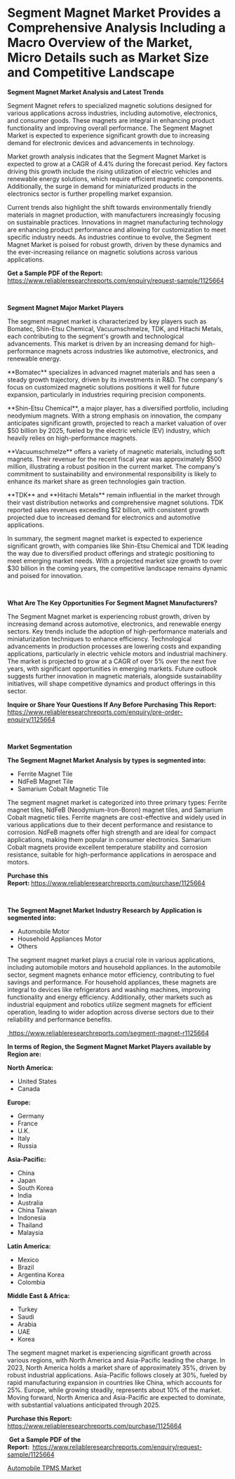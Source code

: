 <p><h1>Segment Magnet Market Provides a Comprehensive Analysis Including a Macro Overview of the Market, Micro Details such as Market Size and Competitive Landscape</h1></p><p><strong>Segment Magnet Market Analysis and Latest Trends</strong></p>
<p><p>Segment Magnet refers to specialized magnetic solutions designed for various applications across industries, including automotive, electronics, and consumer goods. These magnets are integral in enhancing product functionality and improving overall performance. The Segment Magnet Market is expected to experience significant growth due to increasing demand for electronic devices and advancements in technology.</p><p>Market growth analysis indicates that the Segment Magnet Market is expected to grow at a CAGR of 4.4% during the forecast period. Key factors driving this growth include the rising utilization of electric vehicles and renewable energy solutions, which require efficient magnetic components. Additionally, the surge in demand for miniaturized products in the electronics sector is further propelling market expansion.</p><p>Current trends also highlight the shift towards environmentally friendly materials in magnet production, with manufacturers increasingly focusing on sustainable practices. Innovations in magnet manufacturing technology are enhancing product performance and allowing for customization to meet specific industry needs. As industries continue to evolve, the Segment Magnet Market is poised for robust growth, driven by these dynamics and the ever-increasing reliance on magnetic solutions across various applications.</p></p>
<p><strong>Get a Sample PDF of the Report:&nbsp;</strong> <a href="https://www.reliableresearchreports.com/enquiry/request-sample/1125664?utm_campaign=2788&utm_medium=2&utm_source=Github&utm_content=ia&utm_term=31032025&utm_id=segment-magnet">https://www.reliableresearchreports.com/enquiry/request-sample/1125664</a></p>
<p>&nbsp;</p>
<p><strong>Segment Magnet Major Market Players</strong></p>
<p><p>The segment magnet market is characterized by key players such as Bomatec, Shin-Etsu Chemical, Vacuumschmelze, TDK, and Hitachi Metals, each contributing to the segment's growth and technological advancements. This market is driven by an increasing demand for high-performance magnets across industries like automotive, electronics, and renewable energy.</p><p>**Bomatec** specializes in advanced magnet materials and has seen a steady growth trajectory, driven by its investments in R&D. The company's focus on customized magnetic solutions positions it well for future expansion, particularly in industries requiring precision components. </p><p>**Shin-Etsu Chemical**, a major player, has a diversified portfolio, including neodymium magnets. With a strong emphasis on innovation, the company anticipates significant growth, projected to reach a market valuation of over $50 billion by 2025, fueled by the electric vehicle (EV) industry, which heavily relies on high-performance magnets.</p><p>**Vacuumschmelze** offers a variety of magnetic materials, including soft magnets. Their revenue for the recent fiscal year was approximately $500 million, illustrating a robust position in the current market. The company's commitment to sustainability and environmental responsibility is likely to enhance its market share as green technologies gain traction.</p><p>**TDK** and **Hitachi Metals** remain influential in the market through their vast distribution networks and comprehensive magnet solutions. TDK reported sales revenues exceeding $12 billion, with consistent growth projected due to increased demand for electronics and automotive applications.</p><p>In summary, the segment magnet market is expected to experience significant growth, with companies like Shin-Etsu Chemical and TDK leading the way due to diversified product offerings and strategic positioning to meet emerging market needs. With a projected market size growth to over $30 billion in the coming years, the competitive landscape remains dynamic and poised for innovation.</p></p>
<p>&nbsp;</p>
<p><strong>What Are The Key Opportunities For Segment Magnet Manufacturers?</strong></p>
<p><p>The Segment Magnet market is experiencing robust growth, driven by increasing demand across automotive, electronics, and renewable energy sectors. Key trends include the adoption of high-performance materials and miniaturization techniques to enhance efficiency. Technological advancements in production processes are lowering costs and expanding applications, particularly in electric vehicle motors and industrial machinery. The market is projected to grow at a CAGR of over 5% over the next five years, with significant opportunities in emerging markets. Future outlook suggests further innovation in magnetic materials, alongside sustainability initiatives, will shape competitive dynamics and product offerings in this sector.</p></p>
<p><strong>Inquire or Share Your Questions If Any Before Purchasing This Report:</strong> <a href="https://www.reliableresearchreports.com/enquiry/pre-order-enquiry/1125664?utm_campaign=2788&utm_medium=2&utm_source=Github&utm_content=ia&utm_term=31032025&utm_id=segment-magnet">https://www.reliableresearchreports.com/enquiry/pre-order-enquiry/1125664</a></p>
<p>&nbsp;</p>
<p><strong>Market Segmentation</strong></p>
<p><strong>The Segment Magnet Market Analysis by types is segmented into:</strong></p>
<p><ul><li>Ferrite Magnet Tile</li><li>NdFeB Magnet Tile</li><li>Samarium Cobalt Magnetic Tile</li></ul></p>
<p><p>The segment magnet market is categorized into three primary types: Ferrite magnet tiles, NdFeB (Neodymium-Iron-Boron) magnet tiles, and Samarium Cobalt magnetic tiles. Ferrite magnets are cost-effective and widely used in various applications due to their decent performance and resistance to corrosion. NdFeB magnets offer high strength and are ideal for compact applications, making them popular in consumer electronics. Samarium Cobalt magnets provide excellent temperature stability and corrosion resistance, suitable for high-performance applications in aerospace and motors.</p></p>
<p><strong>Purchase this Report:&nbsp;</strong><a href="https://www.reliableresearchreports.com/purchase/1125664?utm_campaign=2788&utm_medium=2&utm_source=Github&utm_content=ia&utm_term=31032025&utm_id=segment-magnet">https://www.reliableresearchreports.com/purchase/1125664</a></p>
<p>&nbsp;</p>
<p><strong>The Segment Magnet Market Industry Research by Application is segmented into:</strong></p>
<p><ul><li>Automobile Motor</li><li>Household Appliances Motor</li><li>Others</li></ul></p>
<p><p>The segment magnet market plays a crucial role in various applications, including automobile motors and household appliances. In the automobile sector, segment magnets enhance motor efficiency, contributing to fuel savings and performance. For household appliances, these magnets are integral to devices like refrigerators and washing machines, improving functionality and energy efficiency. Additionally, other markets such as industrial equipment and robotics utilize segment magnets for efficient operation, leading to wider adoption across diverse sectors due to their reliability and performance benefits.</p></p>
<p><a href="https://www.reliableresearchreports.com/segment-magnet-r1125664?utm_campaign=2788&utm_medium=2&utm_source=Github&utm_content=ia&utm_term=31032025&utm_id=segment-magnet">&nbsp;https://www.reliableresearchreports.com/segment-magnet-r1125664</a></p>
<p><strong>In terms of Region, the Segment Magnet Market Players available by Region are:</strong></p>
<p>
    <p> <strong> North America: </strong>
        <ul>
            <li>United States</li>
            <li>Canada</li>
        </ul>
        </p> 
    <p> <strong> Europe: </strong>
        <ul>
            <li>Germany</li>
            <li>France</li>
            <li>U.K.</li>
            <li>Italy</li>
            <li>Russia</li>
        </ul>
        </p> 
    <p> <strong> Asia-Pacific: </strong>
        <ul>
            <li>China</li>
            <li>Japan</li>
            <li>South Korea</li>
            <li>India</li>
            <li>Australia</li>
            <li>China Taiwan</li>
            <li>Indonesia</li>
            <li>Thailand</li>
            <li>Malaysia</li>
        </ul>
        </p> 
    <p> <strong> Latin America: </strong>
        <ul>
            <li>Mexico</li>
            <li>Brazil</li>
            <li>Argentina Korea</li>
            <li>Colombia</li>
        </ul>
        </p> 
    <p> <strong> Middle East & Africa: </strong>
        <ul>
            <li>Turkey</li>
            <li>Saudi</li>
            <li>Arabia</li>
            <li>UAE</li>
            <li>Korea</li>
        </ul>
    </p>
    </p>
<p><p>The segment magnet market is experiencing significant growth across various regions, with North America and Asia-Pacific leading the charge. In 2023, North America holds a market share of approximately 35%, driven by robust industrial applications. Asia-Pacific follows closely at 30%, fueled by rapid manufacturing expansion in countries like China, which accounts for 25%. Europe, while growing steadily, represents about 10% of the market. Moving forward, North America and Asia-Pacific are expected to dominate, with substantial valuations anticipated through 2025.</p></p>
<p><strong>Purchase this Report: </strong><a href="https://www.reliableresearchreports.com/purchase/1125664?utm_campaign=2788&utm_medium=2&utm_source=Github&utm_content=ia&utm_term=31032025&utm_id=segment-magnet">https://www.reliableresearchreports.com/purchase/1125664</a></p>
<p>&nbsp;<strong>Get a Sample PDF of the Report:&nbsp;&nbsp;</strong><a href="https://www.reliableresearchreports.com/enquiry/request-sample/1125664?utm_campaign=2788&utm_medium=2&utm_source=Github&utm_content=ia&utm_term=31032025&utm_id=segment-magnet">https://www.reliableresearchreports.com/enquiry/request-sample/1125664</a></p>
<p><strong></strong></p>
<p><p><a href="https://github.com/nafidurii/Market-Research-Report-List-1/blob/main/automobile-tpms-market.md?utm_campaign=2788&utm_medium=2&utm_source=Github&utm_content=ia&utm_term=31032025&utm_id=segment-magnet">Automobile TPMS Market</a></p></p>